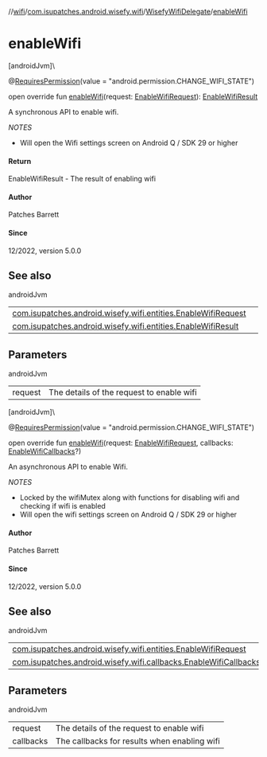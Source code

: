 //[wifi](../../../index.md)/[com.isupatches.android.wisefy.wifi](../index.md)/[WisefyWifiDelegate](index.md)/[enableWifi](enable-wifi.md)

# enableWifi

[androidJvm]\

@[RequiresPermission](https://developer.android.com/reference/kotlin/androidx/annotation/RequiresPermission.html)(value = &quot;android.permission.CHANGE_WIFI_STATE&quot;)

open override fun [enableWifi](enable-wifi.md)(request: [EnableWifiRequest](../../com.isupatches.android.wisefy.wifi.entities/-enable-wifi-request/index.md)): [EnableWifiResult](../../com.isupatches.android.wisefy.wifi.entities/-enable-wifi-result/index.md)

A synchronous API to enable wifi.

*NOTES*

- 
   Will open the Wifi settings screen on Android Q / SDK 29 or higher

#### Return

EnableWifiResult - The result of enabling wifi

#### Author

Patches Barrett

#### Since

12/2022, version 5.0.0

## See also

androidJvm

| | |
|---|---|
| [com.isupatches.android.wisefy.wifi.entities.EnableWifiRequest](../../com.isupatches.android.wisefy.wifi.entities/-enable-wifi-request/index.md) |  |
| [com.isupatches.android.wisefy.wifi.entities.EnableWifiResult](../../com.isupatches.android.wisefy.wifi.entities/-enable-wifi-result/index.md) |  |

## Parameters

androidJvm

| | |
|---|---|
| request | The details of the request to enable wifi |

[androidJvm]\

@[RequiresPermission](https://developer.android.com/reference/kotlin/androidx/annotation/RequiresPermission.html)(value = &quot;android.permission.CHANGE_WIFI_STATE&quot;)

open override fun [enableWifi](enable-wifi.md)(request: [EnableWifiRequest](../../com.isupatches.android.wisefy.wifi.entities/-enable-wifi-request/index.md), callbacks: [EnableWifiCallbacks](../../com.isupatches.android.wisefy.wifi.callbacks/-enable-wifi-callbacks/index.md)?)

An asynchronous API to enable Wifi.

*NOTES*

- 
   Locked by the wifiMutex along with functions for disabling wifi and checking if wifi is enabled
- 
   Will open the wifi settings screen on Android Q / SDK 29 or higher

#### Author

Patches Barrett

#### Since

12/2022, version 5.0.0

## See also

androidJvm

| | |
|---|---|
| [com.isupatches.android.wisefy.wifi.entities.EnableWifiRequest](../../com.isupatches.android.wisefy.wifi.entities/-enable-wifi-request/index.md) |  |
| [com.isupatches.android.wisefy.wifi.callbacks.EnableWifiCallbacks](../../com.isupatches.android.wisefy.wifi.callbacks/-enable-wifi-callbacks/index.md) |  |

## Parameters

androidJvm

| | |
|---|---|
| request | The details of the request to enable wifi |
| callbacks | The callbacks for results when enabling wifi |

